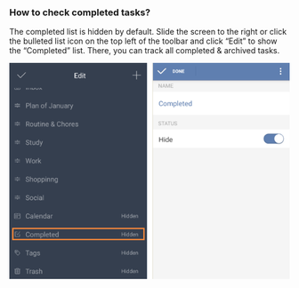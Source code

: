 ### How to check completed tasks?
The completed list is hidden by default. Slide the screen to the right or click the bulleted list icon on the top left of the toolbar and click “Edit” to show the “Completed” list. There, you can track all completed & archived tasks.

![](../images/image2.2.11W3.png)

